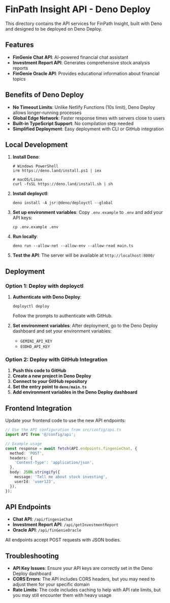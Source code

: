 # FinPath Insight API - Deno Deploy

This directory contains the API services for FinPath Insight, built with Deno and designed to be deployed on Deno Deploy.

## Features

- **FinGenie Chat API**: AI-powered financial chat assistant
- **Investment Report API**: Generates comprehensive stock analysis reports
- **FinGenie Oracle API**: Provides educational information about financial topics

## Benefits of Deno Deploy

- **No Timeout Limits**: Unlike Netlify Functions (10s limit), Deno Deploy allows longer-running processes
- **Global Edge Network**: Faster response times with servers close to users
- **Built-in TypeScript Support**: No compilation step needed
- **Simplified Deployment**: Easy deployment with CLI or GitHub integration

## Local Development

1. **Install Deno**:
   ```
   # Windows PowerShell
   irm https://deno.land/install.ps1 | iex
   
   # macOS/Linux
   curl -fsSL https://deno.land/install.sh | sh
   ```

2. **Install deployctl**:
   ```
   deno install -A jsr:@deno/deployctl --global
   ```

3. **Set up environment variables**:
   Copy `.env.example` to `.env` and add your API keys:
   ```
   cp .env.example .env
   ```

4. **Run locally**:
   ```
   deno run --allow-net --allow-env --allow-read main.ts
   ```

5. **Test the API**:
   The server will be available at `http://localhost:8000/`

## Deployment

### Option 1: Deploy with deployctl

1. **Authenticate with Deno Deploy**:
   ```
   deployctl deploy
   ```
   Follow the prompts to authenticate with GitHub.

2. **Set environment variables**:
   After deployment, go to the Deno Deploy dashboard and set your environment variables:
   - `GEMINI_API_KEY`
   - `EODHD_API_KEY`

### Option 2: Deploy with GitHub Integration

1. **Push this code to GitHub**
2. **Create a new project in Deno Deploy**
3. **Connect to your GitHub repository**
4. **Set the entry point to `deno/main.ts`**
5. **Add environment variables in the Deno Deploy dashboard**

## Frontend Integration

Update your frontend code to use the new API endpoints:

```typescript
// Use the API configuration from src/config/api.ts
import API from '@/config/api';

// Example usage
const response = await fetch(API.endpoints.fingenieChat, {
  method: 'POST',
  headers: {
    'Content-Type': 'application/json',
  },
  body: JSON.stringify({
    message: 'Tell me about stock investing',
    userId: 'user123',
  }),
});
```

## API Endpoints

- **Chat API**: `/api/fingenieChat`
- **Investment Report API**: `/api/getInvestmentReport`
- **Oracle API**: `/api/finGenieOracle`

All endpoints accept POST requests with JSON bodies.

## Troubleshooting

- **API Key Issues**: Ensure your API keys are correctly set in the Deno Deploy dashboard
- **CORS Errors**: The API includes CORS headers, but you may need to adjust them for your specific domain
- **Rate Limits**: The code includes caching to help with API rate limits, but you may still encounter them with heavy usage
